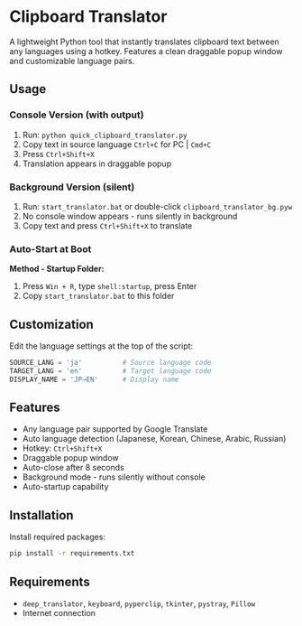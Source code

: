 # Clipboard Translator

A lightweight Python tool that instantly translates clipboard text between any languages using a hotkey. Features a clean draggable popup window and customizable language pairs.

## Usage

### Console Version (with output)
1. Run: `python quick_clipboard_translator.py`
2. Copy text in source language `Ctrl+C` for PC | `Cmd+C` 
3. Press `Ctrl+Shift+X` 
4. Translation appears in draggable popup

### Background Version (silent)
1. Run: `start_translator.bat` or double-click `clipboard_translator_bg.pyw`
2. No console window appears - runs silently in background
3. Copy text and press `Ctrl+Shift+X` to translate

### Auto-Start at Boot
**Method - Startup Folder:**
1. Press `Win + R`, type `shell:startup`, press Enter
2. Copy `start_translator.bat` to this folder


## Customization

Edit the language settings at the top of the script:

```python
SOURCE_LANG = 'ja'          # Source language code
TARGET_LANG = 'en'          # Target language code  
DISPLAY_NAME = 'JP→EN'      # Display name
```

## Features

- Any language pair supported by Google Translate
- Auto language detection (Japanese, Korean, Chinese, Arabic, Russian)
- Hotkey: `Ctrl+Shift+X`
- Draggable popup window
- Auto-close after 8 seconds
- Background mode - runs silently without console
- Auto-startup capability

## Installation

Install required packages:
```bash
pip install -r requirements.txt
```

## Requirements

- `deep_translator`, `keyboard`, `pyperclip`, `tkinter`, `pystray`, `Pillow`
- Internet connection

